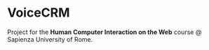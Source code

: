 # VoiceCRM

Project for the **Human Computer Interaction on the Web** course @ Sapienza University of Rome.